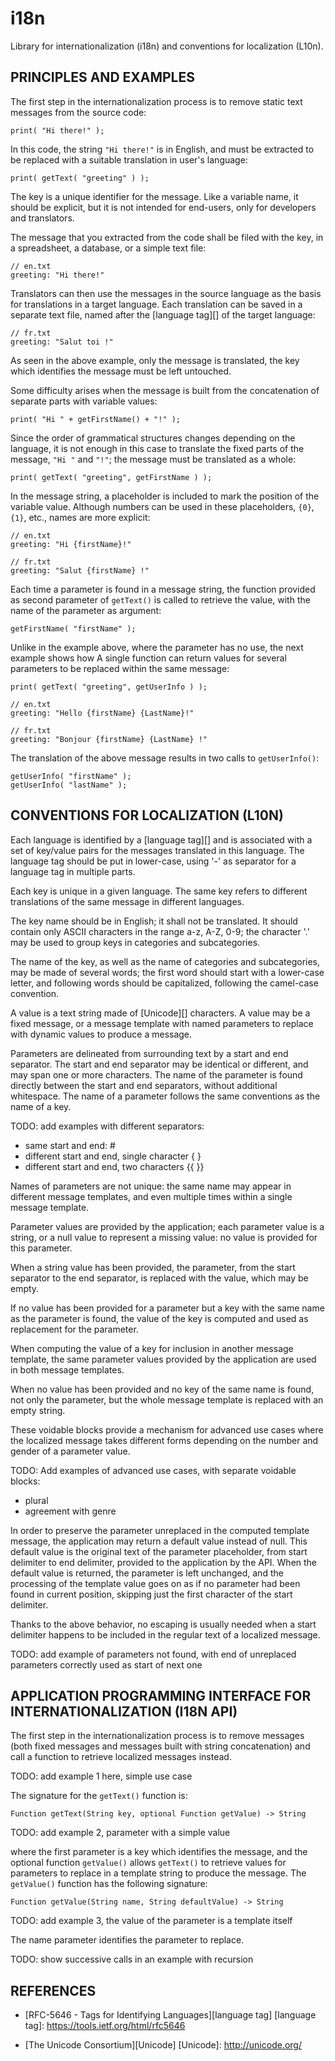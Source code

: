 i18n
====

Library for internationalization (i18n)
and conventions for localization (L10n).

PRINCIPLES AND EXAMPLES
-----------------------

The first step in the internationalization process is
to remove static text messages from the source code:

    print( "Hi there!" );

In this code, the string `"Hi there!"` is in English,
and must be extracted to be replaced with a suitable
translation in user's language:

    print( getText( "greeting" ) );

The key is a unique identifier for the message.
Like a variable name, it should be explicit,
but it is not intended for end-users,
only for developers and translators.

The message that you extracted from the code
shall be filed with the key, in a spreadsheet,
a database, or a simple text file:

    // en.txt
    greeting: "Hi there!"

Translators can then use the messages in the source language
as the basis for translations in a target language.
Each translation can be saved in a separate text file,
named after the [language tag][] of the target language:

    // fr.txt
    greeting: "Salut toi !"

As seen in the above example, only the message is translated,
the key which identifies the message must be left untouched.

Some difficulty arises when the message is built from the
concatenation of separate parts with variable values:

    print( "Hi " + getFirstName() + "!" );

Since the order of grammatical structures changes depending on the language,
it is not enough in this case to translate the fixed parts of the message,
`"Hi "` and `"!"`; the message must be translated as a whole:

    print( getText( "greeting", getFirstName ) );

In the message string, a placeholder is included to mark the position
of the variable value. Although numbers can be used in these placeholders,
`{0}`, `{1}`, etc.,  names are more explicit:

    // en.txt
    greeting: "Hi {firstName}!"

    // fr.txt
    greeting: "Salut {firstName} !"

Each time a parameter is found in a message string, the function provided
as second parameter of `getText()` is called to retrieve the value, with the
name of the parameter as argument:

    getFirstName( "firstName" );

Unlike in the example above, where the parameter has no use,
the next example shows how A single function can return values
for several parameters to be replaced within the same message:

    print( getText( "greeting", getUserInfo ) );

    // en.txt
    greeting: "Hello {firstName} {LastName}!"

    // fr.txt
    greeting: "Bonjour {firstName} {LastName} !"

The translation of the above message results in two calls to `getUserInfo()`:

    getUserInfo( "firstName" );
    getUserInfo( "lastName" );

CONVENTIONS FOR LOCALIZATION (L10N)
-----------------------------------

Each language is identified by a [language tag][] and is associated with
a set of key/value pairs for the messages translated in this language.
The language tag should be put in lower-case, using '-' as separator
for a language tag in multiple parts.

Each key is unique in a given language. The same key refers to different
translations of the same message in different languages.

The key name should be in English; it shall not be translated.
It should contain only ASCII characters in the range a-z, A-Z, 0-9;
the character '.' may be used to group keys in categories and subcategories.

The name of the key, as well as the name of categories and subcategories,
may be made of several words; the first word should start with a lower-case
letter, and following words should be capitalized, following the camel-case
convention.

A value is a text string made of [Unicode][] characters. A value may be
a fixed message, or a message template with named parameters to replace
with dynamic values to produce a message.

Parameters are delineated from surrounding text by a start and end separator.
The start and end separator may be identical or different, and may span
one or more characters. The name of the parameter is found directly between
the start and end separators, without additional whitespace. The name of
a parameter follows the same conventions as the name of a key.

TODO: add examples with different separators:
- same start and end: #
- different start and end, single character { }
- different start and end, two characters {{ }}

Names of parameters are not unique: the same name may appear in different
message templates, and even multiple times within a single message template.

Parameter values are provided by the application; each parameter value is
a string, or a null value to represent a missing value: no value is provided
for this parameter.

When a string value has been provided, the parameter, from the start separator
to the end separator, is replaced with the value, which may be empty.

If no value has been provided for a parameter but a key with the same name
as the parameter is found, the value of the key is computed and used as
replacement for the parameter.

When computing the value of a key for inclusion in another message template,
the same parameter values provided by the application are used in both message
templates.

When no value has been provided and no key of the same name is found,
not only the parameter, but the whole message template is replaced
with an empty string.

These voidable blocks provide a mechanism for advanced use cases where
the localized message takes different forms depending on the number and
gender of a parameter value.

TODO: Add examples of advanced use cases, with separate voidable blocks:
- plural
- agreement with genre

In order to preserve the parameter unreplaced in the computed template
message, the application may return a default value instead of null.
This default value is the original text of the parameter placeholder,
from start delimiter to end delimiter, provided to the application by the API.
When the default value is returned, the parameter is left unchanged, and the
processing of the template value goes on as if no parameter had been found
in current position, skipping just the first character of the start delimiter.

Thanks to the above behavior, no escaping is usually needed when a start
delimiter happens to be included in the regular text of a localized message.

TODO: add example of parameters not found,
      with end of unreplaced parameters correctly used as start of next one

APPLICATION PROGRAMMING INTERFACE FOR INTERNATIONALIZATION (I18N API)
---------------------------------------------------------------------

The first step in the internationalization process
is to remove messages (both fixed messages and
messages built with string concatenation) and call
a function to retrieve localized messages instead.

TODO: add example 1 here, simple use case

The signature for the `getText()` function is:

    Function getText(String key, optional Function getValue) -> String

TODO: add example 2, parameter with a simple value

where the first parameter is a key which identifies the message,
and the optional function `getValue()` allows `getText()` to retrieve values
for parameters to replace in a template string to produce the message.
The `getValue()` function has the following signature:

    Function getValue(String name, String defaultValue) -> String

TODO: add example 3, the value of the parameter is a template itself

The name parameter identifies the parameter to replace.

TODO: show successive calls in an example with recursion

REFERENCES
----------

* [RFC-5646 - Tags for Identifying Languages][language tag]
[language tag]: https://tools.ietf.org/html/rfc5646

* [The Unicode Consortium][Unicode]
[Unicode]: http://unicode.org/

